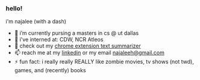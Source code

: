 ### hello!

i'm najalee (with a dash)

- 🔭 i’m currently pursing a masters in cs @ ut dallas
- 👯 i've interned at: CDW, NCR Atleos
- 🤔 check out my [chrome extension text summarizer](../nlp-project)
- 📫 reach me at my [linkedin](https://www.linkedin.com/in/najalee) or my email najaleeh@gmail.com
- ⚡ fun fact: i really really REALLY like zombie movies, tv shows (not twd), games, and (recently) books

<!--
**najalee/najalee** is a ✨ _special_ ✨ repository because its `README.md` (this file) appears on your GitHub profile.

Here are some ideas to get you started:

- 🔭 I’m currently working on ...
- 🌱 I’m currently learning ...
- 👯 I’m looking to collaborate on ...
- 🤔 I’m looking for help with ...
- 💬 Ask me about ...
- 📫 How to reach me: ...
- 😄 Pronouns: ...
- ⚡ Fun fact: ...
-->
